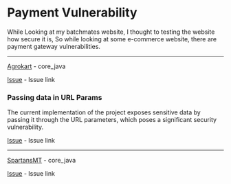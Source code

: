 # Payment Vulnerability

While Looking at my batchmates website, I thought to testing the website how secure it is, So while looking at some e-commerce website, there are payment gateway vulnerabilities. 

---

[Agrokart](https://github.com/fssa-batch3/sec_c_sec_c_hemanath.muralikrishnan__corejava_project_2) - core_java

[Issue](https://github.com/fssa-batch3/sec_c_sec_c_hemanath.muralikrishnan__corejava_project_2/issues/12) - Issue link

### Passing data in URL Params

The current implementation of the project exposes sensitive data by passing it through the URL parameters, which poses a significant security vulnerability.

[Issue](https://github.com/fssa-batch3/sec_c_sec_c_hemanath.muralikrishnan__corejava_project_2/issues/13) - Issue link

---

[SpartansMT](https://github.com/fssa-batch3/sec_c_mathankumar.nagarajan__corejava_project_2) - core_java

[Issue](https://github.com/fssa-batch3/sec_c_mathankumar.nagarajan__corejava_project_2/issues/15) - Issue link

